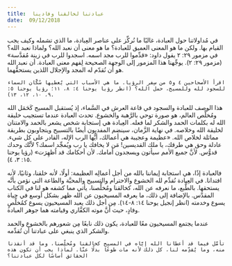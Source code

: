 ```yaml
---
title:  عبادتنا لخالقنا وفادينا
date:  09/12/2018
---
```


في مُداولاتنا حول العبادة، غالبًا ما نُركِّز على عناصر العِبادة، ما الذي تشمله وكيف يجب القيام بها. ولكن ما هو المعنى العميق للعبادة؟ ما هو معنى أن نعبد الله؟  ولماذا نعبد الله؟ في مزمور ٢٩: ٢ يقول داود: «قدِّموا للرب مجد اسمه. اسجدوا للرب في زينة مُقدَّسة» (مزمور ٢٩: ٢). يوجِّهنا هذا المزمور إلى الوجهة الصحيحة لِفهم معنى العبادة. أن نعبد الله هو أن نُقدّم له المجد والإجلال اللذين يستحقُّهما.

`اقرأ الأصحاحين ٤ و٥ من سِفر الرؤيا. ما هي الأسباب التي يُعطيها سُكَّان السماء للسجود لله وللمسيح، حمل الله؟ (انظر رؤيا يوحنا ٤: ٨، ١١؛ رؤيا يوحنا ٥: ٩، ١٠، ١٢، ١٣).`

هذا الوصف للعبادة والسجود في قاعة العرش في السَّماء، إذ يُستقبل المسيح كَحَمَل الله ومُخلِّص العالم، هو صورة توحي بالرَّهبة والخشوع. تحدث العبادة عندما تستجيب خليقة الله له بكلمات الحمد والشكر لما فعله. العِبادة هي إستجابة شخص يشعر بالحمد والامتنان لخليقة الله وخلاصه. في نهاية الزَّمان، سينضم المفديون أيضًا بالتسبيح ويتجاوبون بطريقة مماثلة لخلاص الله. «عظيمة وعجيبة هي أعمالك، أيُّها الرب الإله، القادر على كل شيء. عادلة وحق هي طرقك، يا ملك القديسين! مَن لا يخافك يا رب ويُمجِّد اسمك؟ لأنَّك وحدك قدوُّس. لأنَّ جميع الأمم سيأتون ويسجدون أمامك. لأن أحكامك قد اُظهِرَت» (رؤيا يوحنا ١٥: ٣، ٤).

فالعبادة إذًا، هي استجابة إيماننا بالله من أجل أعمالِه العظيمة: أولًا، لأنه خلقنا، وثانيًا، لأنه افتدانا. في العِبادة نُقدِّم لله الخشوع والاحترام والتسبيح والمحبَّة والطاعة التي نؤمن بأنَّه يستحقها. بالطَّبع، ما نعرفه عن الله، كخالقنا ومُخلِّصنا، يأتي مما كشفه هو لنا في الكتاب المقدَّس. بالإضافة إلى ذلك، ما يعرفه المسيحيون عن الله ظهر بشكل أوسع في حياة يسوع وخدمته (انظر إنجيل يوحنا ١٤: ٨-١٤). مِن أجل ذلك يعبد المسيحيون يسوع كمُخلِّصٍ وفادٍ، حيث أنَّ موته الكفَّاري وقيامته هما جوهر العبادة.

عندما يجتمع المسيحيون معًا للعبادة، يكون ذلك نابعًا مِن شعورهم بالخشوع والحمد والشكر الذي ينبغي على عبادتنا أن تُقدِّمه.

`تأمَّل فيما قد أعطانا الله إيَّاه في المسيح كخالقنا ومُخلِّصنا، وما قد أنقذنا منه، وما يُقدِّمه لنا، كل ذلك لأنه مات طوعًا بدلًا عنَّا. لماذا يجب أن تكون هذه الحقائق أساسًا لكل عبادتنا؟`